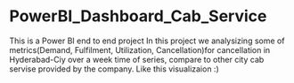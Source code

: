 # PowerBI_Dashboard_Cab_Service
This is a Power BI end to end project
In this project we analysizing some of metrics(Demand, Fulfilment, Utilization, Cancellation)for cancellation in Hyderabad-Ciy over a week time of series, compare to other city cab servise provided by the company.
Like this visualizaion :)
